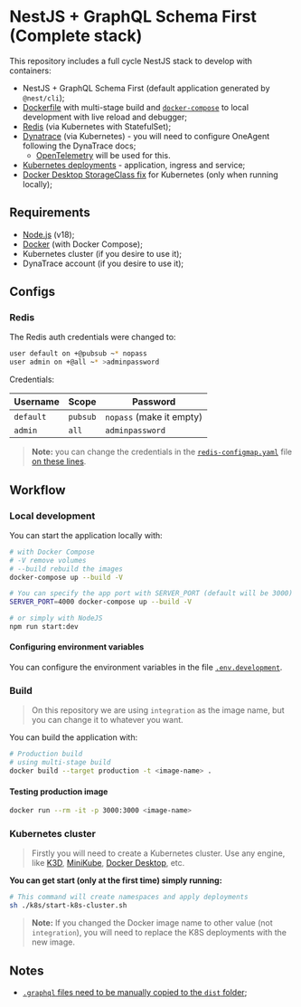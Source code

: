 # NestJS + GraphQL Schema First (Complete stack)

This repository includes a full cycle NestJS stack to develop with containers:

- NestJS + GraphQL Schema First (default application generated by `@nest/cli`);
- [Dockerfile](./Dockerfile) with multi-stage build and [`docker-compose`](./docker-compose.yml) to local development with live reload and debugger;
- [Redis](./k8s/redis/) (via Kubernetes with StatefulSet);
- [Dynatrace](./k8s/dynatrace/) (via Kubernetes) - you will need to configure OneAgent following the DynaTrace docs;
  - [OpenTelemetry](./opentelemetry.js) will be used for this.
- [Kubernetes deployments](./k8s/) - application, ingress and service;
- [Docker Desktop StorageClass fix](./k8s/docker-desktop/storageclass.yml) for Kubernetes (only when running locally);

## Requirements

- [Node.js](https://nodejs.org/en/) (v18);
- [Docker](https://www.docker.com/products/docker-desktop) (with Docker Compose);
- Kubernetes cluster (if you desire to use it);
- DynaTrace account (if you desire to use it);

## Configs

### Redis

The Redis auth credentials were changed to:

```bash
user default on +@pubsub ~* nopass
user admin on +@all ~* >adminpassword
```

Credentials:

| Username  | Scope    | Password                 |
| --------- | -------- | ------------------------ |
| `default` | `pubsub` | `nopass` (make it empty) |
| `admin`   | `all`    | `adminpassword`          |

> **Note:** you can change the credentials in the [`redis-configmap.yaml`](./k8s/redis/redis-configmap.yaml) file [on these lines](https://github.com/tiagoboeing/nestjs-graphql-schemafirst-docker-k8s/blob/5ad865af51fccf942550d991a662796b34f957ca/k8s/redis/redis-configmap.yaml#L768-L770).

## Workflow

### Local development

You can start the application locally with:

```bash
# with Docker Compose
# -V remove volumes
# --build rebuild the images
docker-compose up --build -V

# You can specify the app port with SERVER_PORT (default will be 3000)
SERVER_PORT=4000 docker-compose up --build -V

# or simply with NodeJS
npm run start:dev
```

#### Configuring environment variables

You can configure the environment variables in the file [`.env.development`](./.env.development).

### Build

> On this repository we are using `integration` as the image name, but you can change it to whatever you want.

You can build the application with:

```bash
# Production build
# using multi-stage build
docker build --target production -t <image-name> .
```

#### Testing production image

```bash
docker run --rm -it -p 3000:3000 <image-name>
```

### Kubernetes cluster

> Firstly you will need to create a Kubernetes cluster. Use any engine, like [K3D](https://k3d.io/), [MiniKube](https://minikube.sigs.k8s.io/docs/start/), [Docker Desktop](https://www.docker.com/products/docker-desktop), etc.

**You can get start (only at the first time) simply running:**

```bash
# This command will create namespaces and apply deployments
sh ./k8s/start-k8s-cluster.sh
```

> **Note:** If you changed the Docker image name to other value (not `integration`), you will need to replace the K8S deployments with the new image.

## Notes

- [`.graphql` files need to be manually copied to the `dist` folder](https://github.com/nestjs/graphql/issues/135);
